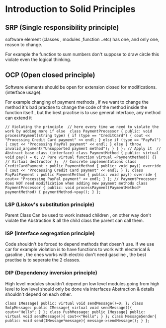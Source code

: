 # Introduction to Solid Principles

## SRP (Single responsibility principle)

software element (classes , modules ,function ..etc) has one, and only one, reason to change.

For example the function to sum numbers don't suppose to draw circle 
this violate even the logical thinking.

## OCP (Open closed principle)

Software elements should be open for extension closed for modifications. (interface usage).

For example changing of payment methods , if we want to change the method it's bad practise to change the code of the  method inside the function itself , but the best practise is to use general interface, any method can extend it 

`// Violating the principle 
// here every time we need to violate the work by adding more if else 
class PaymentProcessor {
public:
    void processPayment(string type) {
        if (type == "CreditCard") {
            cout << "Processing Credit Card payment" << endl;
        } else if (type == "PayPal") {
            cout << "Processing PayPal payment" << endl;
        } else {
            throw invalid_argument("Unsupported payment method");
        }
    }
};
// Apply it 
// Abstract base class (interface)
class PaymentMethod {
    public:
        virtual void pay() = 0; // Pure virtual function
        virtual ~PaymentMethod() {} // Virtual destructor
    }; 
    // Concrete implementations
    class CreditCardPayment : public PaymentMethod {
    public:
        void pay() override {
            cout << "Processing Credit Card payment" << endl;
        }
    };
    class PayPalPayment : public PaymentMethod {
    public:
        void pay() override {
            cout<< "Processing PayPal payment" << endl;
        }
    };
    // PaymentProcessor does NOT need modification when adding new payment methods
    class PaymentProcessor {
    public:
        void processPayment(PaymentMethod* paymentMethod) {
            paymentMethod->pay();
        }
    };`

### LSP (Liskov's substitution principle)

Parent Class Can be used to work instead children , on other way don't violate the Abstraction & all the child class the parent can call them.

### ISP (Interface segregation principle)

Code shouldn't be forced to depend methods that doesn't use.
If we use car for example violation is to have functions to work with electerical & gasoline , the ones works with electric don't need gasoline , the best practise is to   seperate the 2 classes.

### DIP (Dependency inversion principle)

High level modules shouldn't depend pn low level modules.going from high level to low level should only be done via interfaces
Abstraction & details shouldn't depend on each other.

`class IMessage{
   public:
   virtual void sendMessage()=0;
};
class SmtpMessage: public IMessage{
   virtual void sendMessage(){
      cout<<"Hello";
   }
};
class PushMessage: public IMessage{
   public:
   virtual void sendMessage(){
      cout<<"Hello";
   }
};
class MessageSender{
   public:
   void send(IMessage*message){
      message->sendMessage();
   }
};`